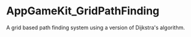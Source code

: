 # AppGameKit_GridPathFinding
A grid based path finding system using a version of Dijkstra's algorithm.
